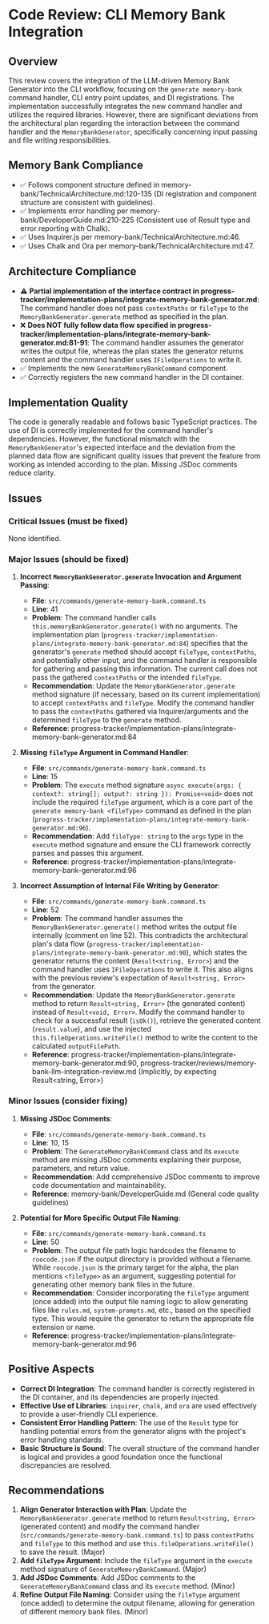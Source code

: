 # Code Review: CLI Memory Bank Integration

## Overview

This review covers the integration of the LLM-driven Memory Bank Generator into the CLI workflow, focusing on the `generate memory-bank` command handler, CLI entry point updates, and DI registrations. The implementation successfully integrates the new command handler and utilizes the required libraries. However, there are significant deviations from the architectural plan regarding the interaction between the command handler and the `MemoryBankGenerator`, specifically concerning input passing and file writing responsibilities.

## Memory Bank Compliance

- ✅ Follows component structure defined in memory-bank/TechnicalArchitecture.md:120-135 (DI registration and component structure are consistent with guidelines).
- ✅ Implements error handling per memory-bank/DeveloperGuide.md:210-225 (Consistent use of Result type and error reporting with Chalk).
- ✅ Uses Inquirer.js per memory-bank/TechnicalArchitecture.md:46.
- ✅ Uses Chalk and Ora per memory-bank/TechnicalArchitecture.md:47.

## Architecture Compliance

- ⚠️ **Partial implementation of the interface contract in progress-tracker/implementation-plans/integrate-memory-bank-generator.md**: The command handler does not pass `contextPaths` or `fileType` to the `MemoryBankGenerator.generate` method as specified in the plan.
- ❌ **Does NOT fully follow data flow specified in progress-tracker/implementation-plans/integrate-memory-bank-generator.md:81-91**: The command handler assumes the generator writes the output file, whereas the plan states the generator returns content and the command handler uses `IFileOperations` to write it.
- ✅ Implements the new `GenerateMemoryBankCommand` component.
- ✅ Correctly registers the new command handler in the DI container.

## Implementation Quality

The code is generally readable and follows basic TypeScript practices. The use of DI is correctly implemented for the command handler's dependencies. However, the functional mismatch with the `MemoryBankGenerator`'s expected interface and the deviation from the planned data flow are significant quality issues that prevent the feature from working as intended according to the plan. Missing JSDoc comments reduce clarity.

## Issues

### Critical Issues (must be fixed)

None identified.

### Major Issues (should be fixed)

1.  **Incorrect `MemoryBankGenerator.generate` Invocation and Argument Passing**:

    - **File**: `src/commands/generate-memory-bank.command.ts`
    - **Line**: 41
    - **Problem**: The command handler calls `this.memoryBankGenerator.generate()` with no arguments. The implementation plan (`progress-tracker/implementation-plans/integrate-memory-bank-generator.md:84`) specifies that the generator's `generate` method should accept `fileType`, `contextPaths`, and potentially other input, and the command handler is responsible for gathering and passing this information. The current call does not pass the gathered `contextPaths` or the intended `fileType`.
    - **Recommendation**: Update the `MemoryBankGenerator.generate` method signature (if necessary, based on its current implementation) to accept `contextPaths` and `fileType`. Modify the command handler to pass the `contextPaths` gathered via Inquirer/arguments and the determined `fileType` to the `generate` method.
    - **Reference**: progress-tracker/implementation-plans/integrate-memory-bank-generator.md:84

2.  **Missing `fileType` Argument in Command Handler**:

    - **File**: `src/commands/generate-memory-bank.command.ts`
    - **Line**: 15
    - **Problem**: The `execute` method signature `async execute(args: { context?: string[]; output?: string }): Promise<void>` does not include the required `fileType` argument, which is a core part of the `generate memory-bank <fileType>` command as defined in the plan (`progress-tracker/implementation-plans/integrate-memory-bank-generator.md:96`).
    - **Recommendation**: Add `fileType: string` to the `args` type in the `execute` method signature and ensure the CLI framework correctly parses and passes this argument.
    - **Reference**: progress-tracker/implementation-plans/integrate-memory-bank-generator.md:96

3.  **Incorrect Assumption of Internal File Writing by Generator**:
    - **File**: `src/commands/generate-memory-bank.command.ts`
    - **Line**: 52
    - **Problem**: The command handler assumes the `MemoryBankGenerator.generate()` method writes the output file internally (comment on line 52). This contradicts the architectural plan's data flow (`progress-tracker/implementation-plans/integrate-memory-bank-generator.md:90`), which states the generator returns the content (`Result<string, Error>`) and the command handler uses `IFileOperations` to write it. This also aligns with the previous review's expectation of `Result<string, Error>` from the generator.
    - **Recommendation**: Update the `MemoryBankGenerator.generate` method to return `Result<string, Error>` (the generated content) instead of `Result<void, Error>`. Modify the command handler to check for a successful result (`isOk()`), retrieve the generated content (`result.value`), and use the injected `this.fileOperations.writeFile()` method to write the content to the calculated `outputFilePath`.
    - **Reference**: progress-tracker/implementation-plans/integrate-memory-bank-generator.md:90, progress-tracker/reviews/memory-bank-llm-integration-review.md (Implicitly, by expecting Result<string, Error>)

### Minor Issues (consider fixing)

1.  **Missing JSDoc Comments**:

    - **File**: `src/commands/generate-memory-bank.command.ts`
    - **Line**: 10, 15
    - **Problem**: The `GenerateMemoryBankCommand` class and its `execute` method are missing JSDoc comments explaining their purpose, parameters, and return value.
    - **Recommendation**: Add comprehensive JSDoc comments to improve code documentation and maintainability.
    - **Reference**: memory-bank/DeveloperGuide.md (General code quality guidelines)

2.  **Potential for More Specific Output File Naming**:
    - **File**: `src/commands/generate-memory-bank.command.ts`
    - **Line**: 50
    - **Problem**: The output file path logic hardcodes the filename to `roocode.json` if the output directory is provided without a filename. While `roocode.json` is the primary target for the alpha, the plan mentions `<fileType>` as an argument, suggesting potential for generating other memory bank files in the future.
    - **Recommendation**: Consider incorporating the `fileType` argument (once added) into the output file naming logic to allow generating files like `rules.md`, `system-prompts.md`, etc., based on the specified type. This would require the generator to return the appropriate file extension or name.
    - **Reference**: progress-tracker/implementation-plans/integrate-memory-bank-generator.md:96

## Positive Aspects

- **Correct DI Integration**: The command handler is correctly registered in the DI container, and its dependencies are properly injected.
- **Effective Use of Libraries**: `inquirer`, `chalk`, and `ora` are used effectively to provide a user-friendly CLI experience.
- **Consistent Error Handling Pattern**: The use of the `Result` type for handling potential errors from the generator aligns with the project's error handling standards.
- **Basic Structure is Sound**: The overall structure of the command handler is logical and provides a good foundation once the functional discrepancies are resolved.

## Recommendations

1.  **Align Generator Interaction with Plan**: Update the `MemoryBankGenerator.generate` method to return `Result<string, Error>` (generated content) and modify the command handler (`src/commands/generate-memory-bank.command.ts`) to pass `contextPaths` and `fileType` to this method and use `this.fileOperations.writeFile()` to save the result. (Major)
2.  **Add `fileType` Argument**: Include the `fileType` argument in the `execute` method signature of `GenerateMemoryBankCommand`. (Major)
3.  **Add JSDoc Comments**: Add JSDoc comments to the `GenerateMemoryBankCommand` class and its `execute` method. (Minor)
4.  **Refine Output File Naming**: Consider using the `fileType` argument (once added) to determine the output filename, allowing for generation of different memory bank files. (Minor)
